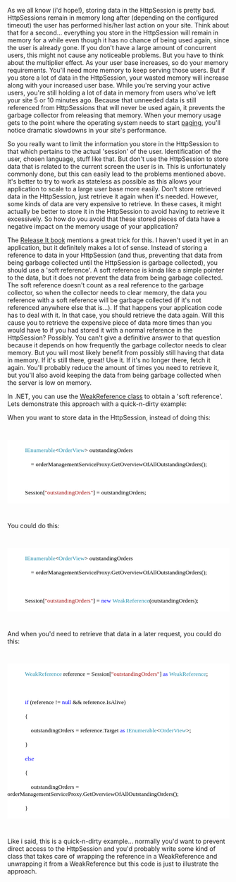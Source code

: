 As we all know (i'd hope!), storing data in the HttpSession is pretty bad. HttpSessions remain in memory long after (depending on the configured timeout) the user has performed his/her last action on your site. Think about that for a second... everything you store in the HttpSession will remain in memory for a while even though it has no chance of being used again, since the user is already gone. If you don't have a large amount of concurrent users, this might not cause any noticeable problems. But you have to think about the multiplier effect. As your user base increases, so do your memory requirements. You'll need more memory to keep serving those users. But if you store a lot of data in the HttpSession, your wasted memory will increase along with your increased user base. While you're serving your active users, you're still holding a lot of data in memory from users who've left your site 5 or 10 minutes ago. Because that unneeded data is still referenced from HttpSessions that will never be used again, it prevents the garbage collector from releasing that memory. When your memory usage gets to the point where the operating system needs to start <a href="http://en.wikipedia.org/wiki/Paging">paging</a>, you'll notice dramatic slowdowns in your site's performance. 

So you really want to limit the information you store in the HttpSession to that which pertains to the actual 'session' of the user.  Identification of the user, chosen language, stuff like that. But don't use the HttpSession to store data that is related to the current screen the user is in. This is unfortunately commonly done, but this can easily lead to the problems mentioned above. It's better to try to work as stateless as possible as this allows your application to scale to a large user base more easily. Don't store retrieved data in the HttpSession, just retrieve it again when it's needed. However, some kinds of data are very expensive to retrieve. In these cases, it might actually be better to store it in the HttpSession to avoid having to retrieve it excessively.  So how do you avoid that these stored pieces of data have a negative impact on the memory usage of your application?

The <a href="http://www.amazon.com/Release-Production-Ready-Software-Pragmatic-Programmers/dp/0978739213/ref=pd_bbs_sr_1?ie=UTF8&s=books&qid=1211066583&sr=8-1">Release It book</a> mentions a great trick for this.  I haven't used it yet in an application, but it definitely makes a lot of sense.  Instead of storing a reference to data in your HttpSession (and thus, preventing that data from being garbage collected until the HttpSession is garbage collected), you should use a 'soft reference'. A soft reference is kinda like a simple pointer to the data, but it does not prevent the data from being garbage collected.  The soft reference doesn't count as a real reference to the garbage collector, so when the collector needs to clear memory, the data you reference with a soft reference will be garbage collected (if it's not referenced anywhere else that is...). If that happens your application code has to deal with it.  In that case, you should retrieve the data again.  Will this cause you to retrieve the expensive piece of data more times than you would have to if you had stored it with a normal reference in the HttpSession? Possibly. You can't give a definitive answer to that question because it depends on how frequently the garbage collector needs to clear memory.  But you will most likely benefit from possibly still having that data in memory.  If it's still there, great! Use it. If it's no longer there, fetch it again.  You'll probably reduce the amount of times you need to retrieve it, but you'll also avoid keeping the data from being garbage collected when the server is low on memory.

In .NET, you can use the <a href="http://msdn.microsoft.com/en-us/library/system.weakreference.aspx">WeakReference class</a> to obtain a 'soft reference'.  Lets demonstrate this approach with a quick-n-dirty example:

When you want to store data in the HttpSession, instead of doing this:

<code>

<div style="font-family: Consolas; font-size: 10pt; color: black; background: white;">
<p style="margin: 0px;">&nbsp;&nbsp;&nbsp; &nbsp;&nbsp;&nbsp; &nbsp;&nbsp;&nbsp; <span style="color: #2b91af;">IEnumerable</span>&lt;<span style="color: #2b91af;">OrderView</span>&gt; outstandingOrders </p>
<p style="margin: 0px;">&nbsp;&nbsp;&nbsp; &nbsp;&nbsp;&nbsp; &nbsp;&nbsp;&nbsp; &nbsp;&nbsp;&nbsp; = orderManagementServiceProxy.GetOverviewOfAllOutstandingOrders();</p>
<p style="margin: 0px;">&nbsp;</p>
<p style="margin: 0px;">&nbsp;&nbsp;&nbsp; &nbsp;&nbsp;&nbsp; &nbsp;&nbsp;&nbsp; Session[<span style="color: #a31515;">"outstandingOrders"</span>] = outstandingOrders;</p>
</div>

</code>  

You could do this:

<code>

<div style="font-family: Consolas; font-size: 10pt; color: black; background: white;">
<p style="margin: 0px;">&nbsp;&nbsp;&nbsp; &nbsp;&nbsp;&nbsp; &nbsp;&nbsp;&nbsp; <span style="color: #2b91af;">IEnumerable</span>&lt;<span style="color: #2b91af;">OrderView</span>&gt; outstandingOrders </p>
<p style="margin: 0px;">&nbsp;&nbsp;&nbsp; &nbsp;&nbsp;&nbsp; &nbsp;&nbsp;&nbsp; &nbsp;&nbsp;&nbsp; = orderManagementServiceProxy.GetOverviewOfAllOutstandingOrders();</p>
<p style="margin: 0px;">&nbsp;</p>
<p style="margin: 0px;">&nbsp;&nbsp;&nbsp; &nbsp;&nbsp;&nbsp; &nbsp;&nbsp;&nbsp; Session[<span style="color: #a31515;">"outstandingOrders"</span>] = <span style="color: blue;">new</span> <span style="color: #2b91af;">WeakReference</span>(outstandingOrders);</p>
</div>

</code>

And when you'd need to retrieve that data in a later request, you could do this:

<code>

<div style="font-family: Consolas; font-size: 10pt; color: black; background: white;">
<p style="margin: 0px;">&nbsp;&nbsp;&nbsp; &nbsp;&nbsp;&nbsp; &nbsp;&nbsp;&nbsp; <span style="color: #2b91af;">WeakReference</span> reference = Session[<span style="color: #a31515;">"outstandingOrders"</span>] <span style="color: blue;">as</span> <span style="color: #2b91af;">WeakReference</span>;</p>
<p style="margin: 0px;">&nbsp;</p>
<p style="margin: 0px;">&nbsp;&nbsp;&nbsp; &nbsp;&nbsp;&nbsp; &nbsp;&nbsp;&nbsp; <span style="color: blue;">if</span> (reference != <span style="color: blue;">null</span> &amp;&amp; reference.IsAlive)</p>
<p style="margin: 0px;">&nbsp;&nbsp;&nbsp; &nbsp;&nbsp;&nbsp; &nbsp;&nbsp;&nbsp; {</p>
<p style="margin: 0px;">&nbsp;&nbsp;&nbsp; &nbsp;&nbsp;&nbsp; &nbsp;&nbsp;&nbsp; &nbsp;&nbsp;&nbsp; outstandingOrders = reference.Target <span style="color: blue;">as</span> <span style="color: #2b91af;">IEnumerable</span>&lt;<span style="color: #2b91af;">OrderView</span>&gt;;</p>
<p style="margin: 0px;">&nbsp;&nbsp;&nbsp; &nbsp;&nbsp;&nbsp; &nbsp;&nbsp;&nbsp; }</p>
<p style="margin: 0px;">&nbsp;&nbsp;&nbsp; &nbsp;&nbsp;&nbsp; &nbsp;&nbsp;&nbsp; <span style="color: blue;">else</span></p>
<p style="margin: 0px;">&nbsp;&nbsp;&nbsp; &nbsp;&nbsp;&nbsp; &nbsp;&nbsp;&nbsp; {</p>
<p style="margin: 0px;">&nbsp;&nbsp;&nbsp; &nbsp;&nbsp;&nbsp; &nbsp;&nbsp;&nbsp; &nbsp;&nbsp;&nbsp; outstandingOrders = orderManagementServiceProxy.GetOverviewOfAllOutstandingOrders();</p>
<p style="margin: 0px;">&nbsp;&nbsp;&nbsp; &nbsp;&nbsp;&nbsp; &nbsp;&nbsp;&nbsp; }</p>
</div>

</code>

Like i said, this is a quick-n-dirty example... normally you'd want to prevent direct access to the HttpSession and you'd probably write some kind of class that takes care of wrapping the reference in a WeakReference and unwrapping it from a WeakReference but this code is just to illustrate the approach.
